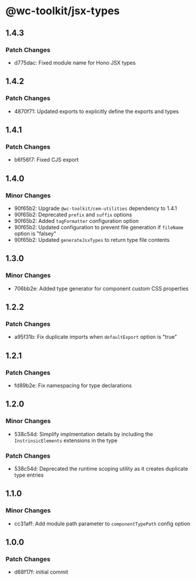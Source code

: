 # @wc-toolkit/jsx-types

## 1.4.3

### Patch Changes

- d775dac: Fixed module name for Hono JSX types

## 1.4.2

### Patch Changes

- 4870f71: Updated exports to explicitly define the exports and types

## 1.4.1

### Patch Changes

- b6f56f7: Fixed CJS export

## 1.4.0

### Minor Changes

- 90f65b2: Upgrade `@wc-toolkit/cem-utilities` dependency to 1.4.1
- 90f65b2: Deprecated `prefix` and `suffix` options
- 90f65b2: Added `tagFormatter` configuration option
- 90f65b2: Updated configuration to prevent file generation if `fileName` option is "falsey"
- 90f65b2: Updated `generateJsxTypes` to return type file contents

## 1.3.0

### Minor Changes

- 706bb2e: Added type generator for component custom CSS properties

## 1.2.2

### Patch Changes

- a95f31b: Fix duplicate imports when `defaultExport` option is "true"

## 1.2.1

### Patch Changes

- fd89b2e: Fix namespacing for type declarations

## 1.2.0

### Minor Changes

- 538c54d: Simplify implmentation details by including the `InstrinsicElements` extensions in the type

### Patch Changes

- 538c54d: Deprecated the runtime scoping utility as it creates duplicate type entries

## 1.1.0

### Minor Changes

- cc31aff: Add module path parameter to `componentTypePath` config option

## 1.0.0

### Patch Changes

- d68f17f: initial commit
